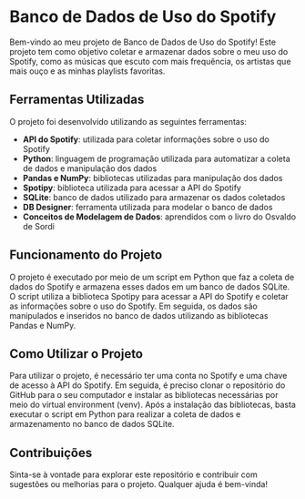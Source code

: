 # Banco de Dados de Uso do Spotify

Bem-vindo ao meu projeto de Banco de Dados de Uso do Spotify! Este projeto tem como objetivo coletar e armazenar dados sobre o meu uso do Spotify, como as músicas que escuto com mais frequência, os artistas que mais ouço e as minhas playlists favoritas.

## Ferramentas Utilizadas

O projeto foi desenvolvido utilizando as seguintes ferramentas:

- **API do Spotify**: utilizada para coletar informações sobre o uso do Spotify
- **Python**: linguagem de programação utilizada para automatizar a coleta de dados e manipulação dos dados
- **Pandas e NumPy**: bibliotecas utilizadas para manipulação dos dados
- **Spotipy**: biblioteca utilizada para acessar a API do Spotify
- **SQLite**: banco de dados utilizado para armazenar os dados coletados
- **DB Designer**: ferramenta utilizada para modelar o banco de dados
- **Conceitos de Modelagem de Dados**: aprendidos com o livro do Osvaldo de Sordi

## Funcionamento do Projeto

O projeto é executado por meio de um script em Python que faz a coleta de dados do Spotify e armazena esses dados em um banco de dados SQLite. O script utiliza a biblioteca Spotipy para acessar a API do Spotify e coletar as informações sobre o uso do Spotify. Em seguida, os dados são manipulados e inseridos no banco de dados utilizando as bibliotecas Pandas e NumPy.

## Como Utilizar o Projeto

Para utilizar o projeto, é necessário ter uma conta no Spotify e uma chave de acesso à API do Spotify. Em seguida, é preciso clonar o repositório do GitHub para o seu computador e instalar as bibliotecas necessárias por meio do virtual environment (venv). Após a instalação das bibliotecas, basta executar o script em Python para realizar a coleta de dados e armazenamento no banco de dados SQLite.

## Contribuições

Sinta-se à vontade para explorar este repositório e contribuir com sugestões ou melhorias para o projeto. Qualquer ajuda é bem-vinda!
